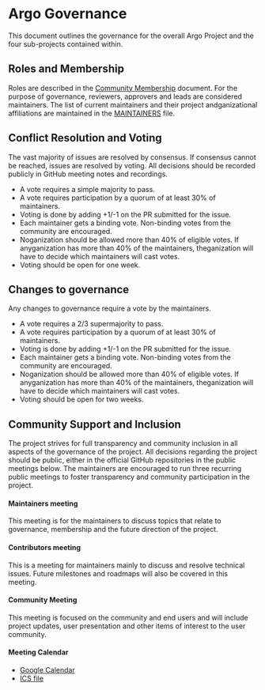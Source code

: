 # Argo Governance
This document outlines the governance for the overall Argo Project and the four sub-projects contained within.  

## Roles and Membership
Roles are described in the [Community Membership](https://github.com/nholuongut/argoproj/blob/main/community/membership.md) document.
For the purpose of governance, reviewers, approvers and leads are considered maintainers.
The list of current maintainers and their project andganizational affiliations are maintained in the [MAINTAINERS](https://github.com/nholuongut/argoproj/blob/main/MAINTAINERS.md) file.


## Conflict Resolution and Voting
The vast majority of issues are resolved by consensus. If consensus cannot be reached, issues are resolved by voting. All decisions should be recorded publicly in GitHub meeting notes and recordings.
* A vote requires a simple majority to pass. 
* A vote requires participation by a quorum of at least 30% of maintainers.
* Voting is done by adding +1/-1 on the PR submitted for the issue. 
* Each maintainer gets a binding vote. Non-binding votes from the community are encouraged. 
* Noganization should be allowed more than 40% of eligible votes. If anyganization has more than 40% of the maintainers, theganization will have to decide which maintainers will cast votes.
* Voting should be open for one week.

## Changes to governance
Any changes to governance require a vote by the maintainers.  
* A vote requires a 2/3 supermajority to pass. 
* A vote requires participation by a quorum of at least 30% of maintainers.
* Voting is done by adding +1/-1 on the PR submitted for the issue. 
* Each maintainer gets a binding vote. Non-binding votes from the community are encouraged. 
* Noganization should be allowed more than 40% of eligible votes. If anyganization has more than 40% of the maintainers, theganization will have to decide which maintainers will cast votes. 
* Voting should be open for two weeks.

## Community Support and Inclusion
The project strives for full transparency and community inclusion in all aspects of the governance of the project. All decisions regarding the project should be public, either in the official GitHub repositories in the public meetings below. 
The maintainers are encouraged to run three recurring public meetings to foster transparency and community participation in the project.

#### Maintainers meeting
This meeting is for the maintainers to discuss topics that relate to governance, membership and the future direction of the project.
#### Contributors meeting
This is a meeting for maintainers mainly to discuss and resolve technical issues. Future milestones and roadmaps will also be covered in this meeting. 
#### Community Meeting
This meeting is focused on the community and end users and will include project updates, user presentation and other items of interest to the user community.

#### Meeting Calendar
* [Google Calendar](https://calendar.google.com/calendar/embed?src=argoproj@gmail.com)
* [ICS file](https://calendar.google.com/calendar/ical/argoproj%40gmail.com/public/basic.ics)
